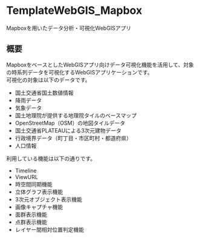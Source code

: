 # TemplateWebGIS_Mapbox
Mapboxを用いたデータ分析・可視化WebGISアプリ  

## 概要
MapboxをベースとしたWebGISアプリ向けデータ可視化機能を活用して、対象の時系列データを可視化するWebGISアプリケーションです。   
可視化の対象は以下のデータです。
- 国土交通省国土数値情報
- 降雨データ
- 気象データ
- 国土地理院が提供する地理院タイルのベースマップ
- OpenStreetMap（OSM）の地図タイルデータ
- 国土交通省PLATEAUによる3次元建物データ
- 行政境界データ（町丁目・市区町村・都道府県）
- 人口情報


利用している機能は以下の通りです。
- Timeline
- ViewURL
- 時空間同期機能
- 立体グラフ表示機能
- 3次元オブジェクト表示機能
- 画像キャプチャ機能
- 面群表示機能
- 点群表示機能
- レイヤー間相対位置判定機能
